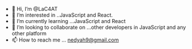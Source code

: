 - 👋 Hi, I’m @LaC4AT
- 👀 I’m interested in ..JavaScript and React.
- 🌱 I’m currently learning ...JavaScript and React
- 💞️ I’m looking to collaborate on ...other developers in JavaScript and any other platform
- 📫 How to reach me ... nedyah9@gmail.com

<!---
LaC4AT/LaC4AT is a ✨ special ✨ repository because its `README.md` (this file) appears on your GitHub profile.
You can click the Preview link to take a look at your changes.
--->
